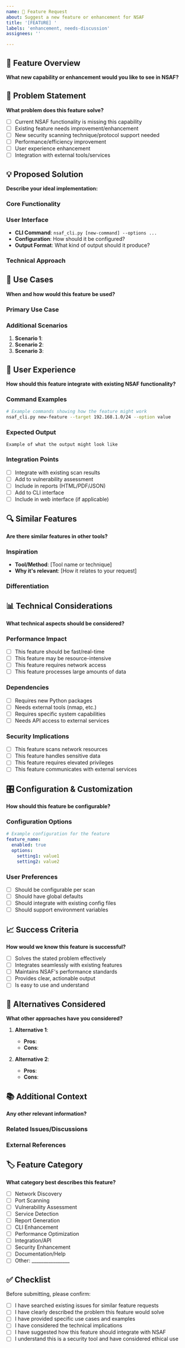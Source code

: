 ```yaml
---
name: 🚀 Feature Request
about: Suggest a new feature or enhancement for NSAF
title: '[FEATURE] '
labels: 'enhancement, needs-discussion'
assignees: ''

---
```


## 🚀 Feature Overview
**What new capability or enhancement would you like to see in NSAF?**
<!-- Provide a brief, clear description of the feature -->

## 🎯 Problem Statement
**What problem does this feature solve?**
<!-- Describe the current limitation or gap that this feature would address -->
- [ ] Current NSAF functionality is missing this capability
- [ ] Existing feature needs improvement/enhancement
- [ ] New security scanning technique/protocol support needed
- [ ] Performance/efficiency improvement
- [ ] User experience enhancement
- [ ] Integration with external tools/services

## 💡 Proposed Solution
**Describe your ideal implementation:**
<!-- Detail how you envision this feature working -->

### Core Functionality
<!-- What should the main feature do? -->

### User Interface
<!-- How should users interact with this feature? -->
- **CLI Command**: `nsaf_cli.py [new-command] --options ...`
- **Configuration**: How should it be configured?
- **Output Format**: What kind of output should it produce?

### Technical Approach
<!-- If you have ideas about implementation -->

## 🔧 Use Cases
**When and how would this feature be used?**

### Primary Use Case
<!-- Main scenario where this feature would be valuable -->

### Additional Scenarios
1. **Scenario 1**: <!-- Describe use case -->
2. **Scenario 2**: <!-- Describe use case -->
3. **Scenario 3**: <!-- Describe use case -->

## 🎨 User Experience
**How should this feature integrate with existing NSAF functionality?**

### Command Examples
```bash
# Example commands showing how the feature might work
nsaf_cli.py new-feature --target 192.168.1.0/24 --option value
```

### Expected Output
```
Example of what the output might look like
```

### Integration Points
- [ ] Integrate with existing scan results
- [ ] Add to vulnerability assessment
- [ ] Include in reports (HTML/PDF/JSON)
- [ ] Add to CLI interface
- [ ] Include in web interface (if applicable)

## 🔍 Similar Features
**Are there similar features in other tools?**
<!-- Reference other security tools or approaches -->

### Inspiration
- **Tool/Method**: [Tool name or technique]
- **Why it's relevant**: [How it relates to your request]

### Differentiation
<!-- How should NSAF's implementation be different/better? -->

## 📊 Technical Considerations
**What technical aspects should be considered?**

### Performance Impact
- [ ] This feature should be fast/real-time
- [ ] This feature may be resource-intensive
- [ ] This feature requires network access
- [ ] This feature processes large amounts of data

### Dependencies
- [ ] Requires new Python packages
- [ ] Needs external tools (nmap, etc.)
- [ ] Requires specific system capabilities
- [ ] Needs API access to external services

### Security Implications
- [ ] This feature scans network resources
- [ ] This feature handles sensitive data
- [ ] This feature requires elevated privileges
- [ ] This feature communicates with external services

## 🎛️ Configuration & Customization
**How should this feature be configurable?**

### Configuration Options
```yaml
# Example configuration for the feature
feature_name:
  enabled: true
  options:
    setting1: value1
    setting2: value2
```

### User Preferences
- [ ] Should be configurable per scan
- [ ] Should have global defaults
- [ ] Should integrate with existing config files
- [ ] Should support environment variables

## 📈 Success Criteria
**How would we know this feature is successful?**
- [ ] Solves the stated problem effectively
- [ ] Integrates seamlessly with existing features
- [ ] Maintains NSAF's performance standards
- [ ] Provides clear, actionable output
- [ ] Is easy to use and understand

## 🔄 Alternatives Considered
**What other approaches have you considered?**
1. **Alternative 1**: <!-- Describe alternative approach -->
   - **Pros**: <!-- Advantages -->
   - **Cons**: <!-- Disadvantages -->

2. **Alternative 2**: <!-- Describe alternative approach -->
   - **Pros**: <!-- Advantages -->
   - **Cons**: <!-- Disadvantages -->

## 📚 Additional Context
**Any other relevant information?**
<!-- Screenshots, diagrams, external links, research, etc. -->

### Related Issues/Discussions
<!-- Link to related feature requests or discussions -->

### External References
<!-- Links to relevant documentation, standards, or research -->

## 🏷️ Feature Category
**What category best describes this feature?**
- [ ] Network Discovery
- [ ] Port Scanning
- [ ] Vulnerability Assessment
- [ ] Service Detection
- [ ] Report Generation
- [ ] CLI Enhancement
- [ ] Performance Optimization
- [ ] Integration/API
- [ ] Security Enhancement
- [ ] Documentation/Help
- [ ] Other: ________________

## ✅ Checklist
Before submitting, please confirm:
- [ ] I have searched existing issues for similar feature requests
- [ ] I have clearly described the problem this feature would solve
- [ ] I have provided specific use cases and examples
- [ ] I have considered the technical implications
- [ ] I have suggested how this feature should integrate with NSAF
- [ ] I understand this is a security tool and have considered ethical use
